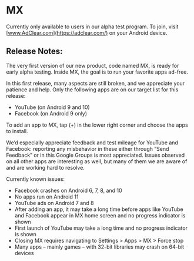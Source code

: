 # MX
Currently only available to users in our alpha test program. To join, visit [www.AdClear.com](https://adclear.com/) on your Android device.

## Release Notes:
The very first version of our new product, code named MX, is ready for early alpha testing. Inside MX, the goal is to run your favorite apps ad-free.  

In this first release, many aspects are still broken, and we appreciate your patience and help. Only the following apps are on our target list for this release: 

- YouTube (on Android 9 and 10) 
- Facebook (on Android 9 only) 

To add an app to MX, tap (+) in the lower right corner and choose the apps to install. 

We’d especially appreciate feedback and test mileage for YouTube and Facebook: reporting any misbehavior in these either through “Send Feedback” or in this Google Groups is most appreciated. Issues observed on all other apps are interesting as well, but many of them we are aware of and are working hard to resolve. 

Currently known issues: 

- Facebook crashes on Android 6, 7, 8, and 10 
- No apps run on Android 11 
- YouTube ads on Android 7 and 8 
- After adding an app, it may take a long time before apps like YouTube and Facebook appear in MX home screen and no progress indicator is shown 
- First launch of YouTube may take a long time and no progress indicator is shown 
- Closing MX requires navigating to Settings > Apps > MX > Force stop 
- Many apps – mainly games – with 32-bit libraries may crash on 64-bit devices 

